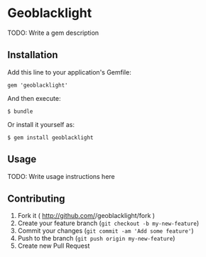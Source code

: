 # Geoblacklight

TODO: Write a gem description

## Installation

Add this line to your application's Gemfile:

    gem 'geoblacklight'

And then execute:

    $ bundle

Or install it yourself as:

    $ gem install geoblacklight

## Usage

TODO: Write usage instructions here

## Contributing

1. Fork it ( http://github.com/<my-github-username>/geoblacklight/fork )
2. Create your feature branch (`git checkout -b my-new-feature`)
3. Commit your changes (`git commit -am 'Add some feature'`)
4. Push to the branch (`git push origin my-new-feature`)
5. Create new Pull Request
